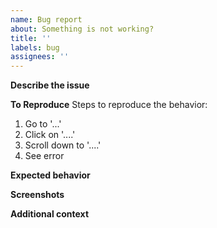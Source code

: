 ```yaml
---
name: Bug report
about: Something is not working?
title: ''
labels: bug
assignees: ''
---
```


**Describe the issue**

<!-- A clear and concise description of what's not working. -->

**To Reproduce**
Steps to reproduce the behavior:

1. Go to '...'
2. Click on '....'
3. Scroll down to '....'
4. See error

**Expected behavior**

<!-- A clear and concise description of what you expected to happen. -->

**Screenshots**

<!-- If applicable, add screenshots to help explain your problem. -->

**Additional context**

<!-- Add any other context about the problem here. -->
